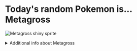 # Today's random Pokemon is... Metagross

![Metagross shiny sprite](https://raw.githubusercontent.com/PokeAPI/sprites/master/sprites/pokemon/shiny/376.png)

<details>
<summary>Additional info about Metagross</summary>

| srpite type | image |
|------|------|
| back_default | ![Metagross back_default sprite](https://raw.githubusercontent.com/PokeAPI/sprites/master/sprites/pokemon/back/376.png) |
| back_shiny | ![Metagross back_shiny sprite](https://raw.githubusercontent.com/PokeAPI/sprites/master/sprites/pokemon/back/shiny/376.png) |
| front_default | ![Metagross front_default sprite](https://raw.githubusercontent.com/PokeAPI/sprites/master/sprites/pokemon/376.png) | </details>